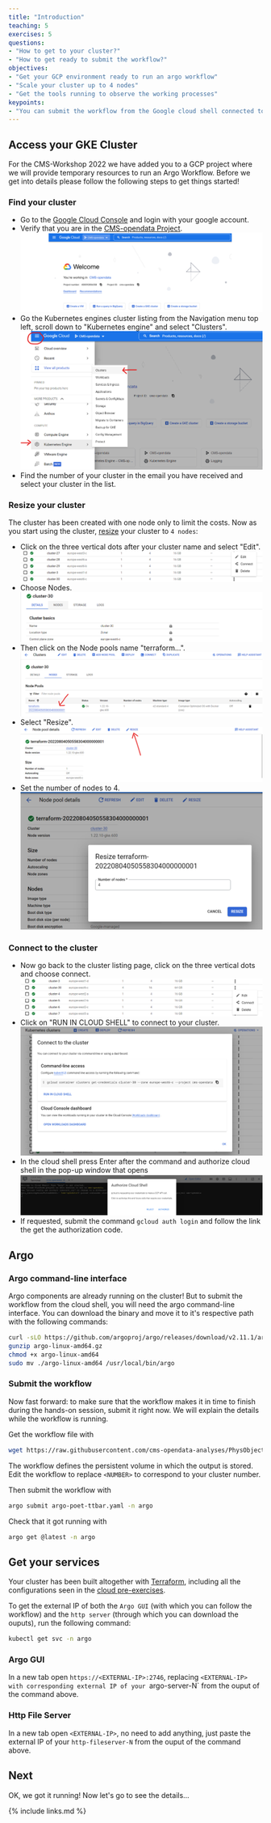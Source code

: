 ```yaml
---
title: "Introduction"
teaching: 5
exercises: 5
questions:
- "How to get to your cluster?"
- "How to get ready to submit the workflow?"
objectives:
- "Get your GCP environment ready to run an argo workflow"
- "Scale your cluster up to 4 nodes"
- "Get the tools running to observe the working processes"
keypoints:
- "You can submit the workflow from the Google cloud shell connected to your cluster."
---
```


## Access your GKE Cluster
For the CMS-Workshop 2022 we have added you to a GCP project where we will provide temporary resources to run an Argo Workflow. Before we get into details please follow the following steps to get things started!

### Find your cluster
* Go to the [Google Cloud Console](https://www.google.com/url?sa=t&rct=j&q=&esrc=s&source=web&cd=&cad=rja&uact=8&ved=2ahUKEwiT1aCX6av5AhWKtYQIHYGlASQQjBB6BAgEEAE&url=https%3A%2F%2Fconsole.cloud.google.com%2F%3Fhl%3Des&usg=AOvVaw32wCy6el4RVbIZO1m5wyNI) and login with your google account.
* Verify that you are in the [CMS-opendata Project](https://console.cloud.google.com/welcome?project=cms-opendata).
![](../fig/gcp2.PNG)
* Go the Kubernetes engines cluster listing from the Navigation menu top left, scroll down to "Kubernetes engine" and select "Clusters".
![](../fig/gcp3.png)
* Find the number of your cluster in the email you have received and select your cluster in the list.

### Resize your cluster
The cluster has been created with one node only to limit the costs. Now as you start using the cluster, [resize](https://cloud.google.com/kubernetes-engine/docs/how-to/resizing-a-cluster) your cluster to ```4 nodes```:
* Click on the three vertical dots after your cluster name and select "Edit".
![](../fig/gke1.png)
* Choose Nodes.
![](../fig/gke2.png)
* Then click on the Node pools name "terraform...".
![](../fig/gke3.png)
* Select "Resize".
![](../fig/gke4.png)
* Set the number of nodes to 4.
![](../fig/gke5.png)

### Connect to the cluster
* Now go back to the cluster listing page, click on the three vertical dots and choose connect.
![](../fig/gke6.png)
* Click on "RUN IN CLOUD SHELL" to connect to your cluster.
![](../fig/gke7.png)
* In the cloud shell press Enter after the command and authorize cloud shell in the pop-up window that opens
![](../fig/gke8.png)
* If requested, submit the command `gcloud auth login` and follow the link the get the authorization code.

## Argo

### Argo command-line interface
Argo components are already running on the cluster! But to submit the workflow from the cloud shell, you will need the argo command-line interface. You can download the binary and move it to it's respective path with the following commands:

```bash
curl -sLO https://github.com/argoproj/argo/releases/download/v2.11.1/argo-linux-amd64.gz
gunzip argo-linux-amd64.gz
chmod +x argo-linux-amd64
sudo mv ./argo-linux-amd64 /usr/local/bin/argo
```

### Submit the workflow
Now fast forward: to make sure that the workflow makes it in time to finish during the hands-on session, submit it right now. We will explain the details while the workflow is running.

Get the workflow file with

```bash
wget https://raw.githubusercontent.com/cms-opendata-analyses/PhysObjectExtractorTool/odws2022-ttbaljets-prod/PhysObjectExtractor/cloud/argo-poet-ttbar.yaml
```

The workflow defines the persistent volume in which the output is stored. Edit the workflow to replace `<NUMBER>` to correspond to your cluster number. 

Then submit the workflow with

```bash
argo submit argo-poet-ttbar.yaml -n argo
```

Check that it got running with

```bash
argo get @latest -n argo
```



## Get your services
Your cluster has been built altogether with [Terraform](https://www.terraform.io), including all the configurations seen in the [cloud pre-exercises](https://cms-opendata-workshop.github.io/workshop2022-lesson-introcloud/). 

To get the external IP of both the `Argo GUI` (with which you can follow the workflow) and the `http server` (through which you can download the ouputs), run the following command:

```bash
kubectl get svc -n argo
```

### Argo GUI
In a new tab open ```https://<EXTERNAL-IP>:2746```, replacing `<EXTERNAL-IP> with corresponding external IP of your `argo-server-N` from the ouput of the command above.

### Http File Server
In a new tab open ```<EXTERNAL-IP>```, no need to add anything, just paste the external IP of your `http-fileserver-N` from the ouput of the command above.


## Next

OK, we got it running! Now let's go to see the details...

{% include links.md %}

